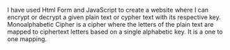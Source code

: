 I have used Html Form and JavaScript to create a website where I can encrypt or decrypt a given plain text or cypher text with its respective key. 
Monoalphabetic Cipher is a cipher where the letters of the plain text are mapped to ciphertext letters based on a single alphabetic key. It is a one to one mapping.
